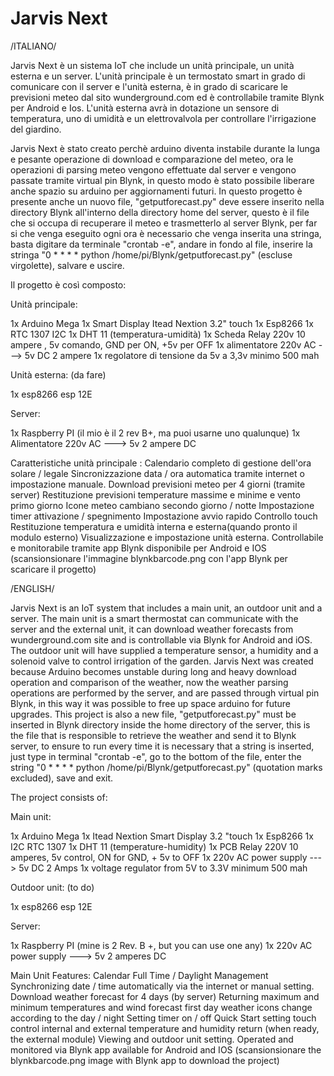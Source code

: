 # Jarvis Next

/ITALIANO/

Jarvis Next è un sistema IoT che include un unità  principale, un unità esterna e un server.
L'unità principale è un termostato smart in grado di comunicare con il server e l'unità esterna, è in grado di scaricare le previsioni meteo dal sito wunderground.com  ed è controllabile tramite Blynk per Android e Ios.
L'unità esterna avrà in dotazione un sensore di temperatura, uno di umidità e un elettrovalvola per controllare l'irrigazione del giardino.

Jarvis Next è stato creato perchè arduino diventa instabile durante la lunga e pesante operazione di download e comparazione del meteo, ora le operazioni di parsing meteo vengono effettuate dal server e vengono passate tramite virtual pin Blynk, in questo modo è stato possibile liberare anche spazio su arduino per aggiornamenti futuri.
In questo progetto è presente anche un nuovo file, "getputforecast.py" deve essere inserito nella directory Blynk all'interno della directory home del server, questo è il file che si occupa di recuperare il meteo e trasmetterlo al server Blynk, per far si che venga eseguito ogni ora è necessario che venga inserita una stringa, basta digitare da terminale "crontab -e", andare in fondo al file, inserire la stringa "0 * * * * python /home/pi/Blynk/getputforecast.py" (escluse virgolette), salvare e uscire.

Il progetto è così composto:

Unità principale:

1x Arduino Mega
1x Smart Display Itead Nextion 3.2" touch
1x Esp8266
1x RTC 1307 I2C
1x DHT 11 (temperatura-umidità)
1x Scheda Relay 220v 10 ampere , 5v comando, GND per ON, +5v per OFF
1x alimentatore 220v AC ---> 5v DC 2 ampere
1x regolatore di tensione da 5v a 3,3v minimo 500 mah


Unità esterna: (da fare)

1x esp8266 esp 12E


Server:

1x Raspberry PI (il mio è il 2 rev B+, ma puoi usarne uno qualunque)
1x Alimentatore 220v AC ---> 5v 2 ampere DC


Caratteristiche unità principale :
Calendario completo di gestione dell'ora solare / legale
Sincronizzazione data / ora automatica tramite internet o impostazione manuale.
Download previsioni meteo per 4 giorni (tramite server)
Restituzione previsioni temperature massime e minime e vento primo giorno
Icone meteo cambiano secondo giorno / notte
Impostazione timer attivazione / spegnimento
Impostazione avvio rapido
Controllo touch
Restituzione temperatura e umidità interna e esterna(quando pronto il modulo esterno)
Visualizzazione e impostazione unità esterna.
Controllabile e monitorabile tramite app Blynk disponibile per Android e IOS (scansionsionare l'immagine blynkbarcode.png con l'app Blynk per scaricare il progetto)



/ENGLISH/

Jarvis Next is an IoT system that includes a main unit, an outdoor unit and a server.
The main unit is a smart thermostat can communicate with the server and the external unit, it can download weather forecasts from wunderground.com site and is controllable via Blynk for Android and iOS.
The outdoor unit will have supplied a temperature sensor, a humidity and a solenoid valve to control irrigation of the garden.
Jarvis Next was created because Arduino becomes unstable during long and heavy download operation and comparison of the weather, now the weather parsing operations are performed by the server, and are passed through virtual pin Blynk, in this way it was possible to free up space arduino for future upgrades.
This project is also a new file, "getputforecast.py" must be inserted in Blynk directory inside the home directory of the server, this is the file that is responsible to retrieve the weather and send it to Blynk server, to ensure to run every time it is necessary that a string is inserted, just type in terminal "crontab -e", go to the bottom of the file, enter the string "0 * * * * python /home/pi/Blynk/getputforecast.py" (quotation marks excluded), save and exit.



The project consists of:

Main unit:

1x Arduino Mega
1x Itead Nextion Smart Display 3.2 "touch
1x Esp8266
1x I2C RTC 1307
1x DHT 11 (temperature-humidity)
1x PCB Relay 220V 10 amperes, 5v control, ON for GND, + 5v to OFF
1x 220v AC power supply ---> 5v DC 2 Amps
1x voltage regulator from 5V to 3.3V minimum 500 mah


Outdoor unit: (to do)

1x esp8266 esp 12E


Server:

1x Raspberry PI (mine is 2 Rev. B +, but you can use one any)
1x 220v AC power supply ---> 5v 2 amperes DC


Main Unit Features:
Calendar Full Time / Daylight Management
Synchronizing date / time automatically via the internet or manual setting.
Download weather forecast for 4 days (by server)
Returning maximum and minimum temperatures and wind forecast first day
weather icons change according to the day / night
Setting timer on / off
Quick Start setting
touch control
internal and external temperature and humidity return (when ready, the external module)
Viewing and outdoor unit setting.
Operated and monitored via Blynk app available for Android and IOS (scansionsionare the blynkbarcode.png image with Blynk app to download the project)
